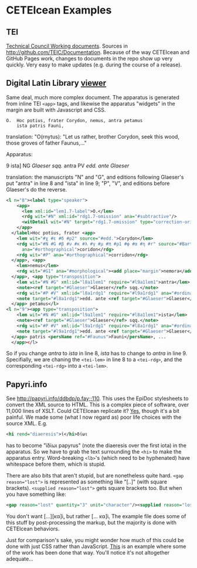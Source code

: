 # CETEIcean Examples
## TEI 
[Technical Council Working documents](http://teic.github.io/TCW). Sources in <http://github.com/TEIC/Documentation>. 
Because of the way CETEIcean and GitHub Pages work, changes to documents in the repo show up very quickly. Very easy to make updates (e.g. during the course of a release).

## Digital Latin Library [viewer](http://digitallatin.github.io/viewer/calpurnius.html)
Same deal, much more complex document. The apparatus is generated from inline TEI `<app>` tags, and likewise the apparatus "widgets" in the margin are built with Javascript and CSS.
```
O.  Hoc potius, frater Corydon, nemus, antra petamus
    ista patris Fauni,
```
translation: "O(rnytus): "Let us rather, brother Corydon, seek this wood, those groves of father Faunus,..."

Apparatus:

9 ista] NG *Glaeser sqq.* antra PV *edd. ante Glaeser*

translation: the manuscripts "N" and "G", and editions following Glaeser's put "antra" in line 8 and "ista" in line 9; "P", "V", and editions before Glaeser's do the reverse.

```xml
<l n="8"><label type="speaker">
    <app>
      <lem xml:id="lem1.7-label">O.</lem>
      <rdg wit="#N" xml:id="rdg1.7-omission" ana="#subtractive"/>
      <witDetail wit="#N" target="rdg1.7-omission" type="correction-original"/>
    </app>
  </label>Hoc potius, frater <app>
    <lem wit="#χ #ε #δ #ρ2" source="#edd.">Corydon</lem>
    <rdg wit="#N #G #β #ν #κ #λ #γ #μ #π #ρ1 #φ #α #η #r" source="#Barth1613"
      ana="#orthographical">coridon</rdg>
    <rdg wit="#P" ana="#orthographical">corridon</rdg>
  </app>, <app>
    <lem>nemus</lem>
    <rdg wit="#G1" ana="#morphological"><add place="margin">nemora</add></rdg>
  </app>, <app type="transposition">
    <lem wit="#N #G" xml:id="l8a1lem1" require="#l9a1lem1">antra</lem>
    <note><ref target="#Glaeser">Glaeser</ref> sqq.</note>
    <rdg wit="#P #V" xml:id="l8a1rdg1" require="#l9a1rdg1" ana="#ordinal">ista</rdg>
    <note target="#l8a1rdg1">edd. ante <ref target="#Glaeser">Glaeser</ref></note>
  </app> petamus</l>
<l n="9"><app type="transposition">
    <lem wit="#N #G" xml:id="l9a1lem1" require="#l8a1lem1">ista</lem>
    <note><ref target="#Glaeser">Glaeser</ref> sqq.</note>
    <rdg wit="#P #V" xml:id="l9a1rdg1" require="#l8a1rdg1" ana="#ordinal">antra</rdg>
    <note target="#l9a1rdg1">edd. ante <ref target="#Glaeser">Glaeser</ref></note>
  </app> patris <persName ref="#Faunus">Fauni</persName>, ...
  </app></l>
```

So if you change *antra* to *ista* in line 8, *ista* has to change to *antra* in line 9. Specifially, we are chaning the `<tei-lem>` in line 8 to a `<tei-rdg>`, and the corresponding `<tei-rdg>` into a `<tei-lem>`.

## Papyri.info
See <http://papyri.info/ddbdp/p.fay;;110>. This uses the EpiDoc stylesheets to convert the XML source to HTML. This is a complex piece of software, over 11,000 lines of XSLT. Could CETEIcean replicate it? [Yes](https://hcayless.github.io/Balisage-2018-CETEIcean/p.fay.110.html), though it's a bit painful. We made some (what I now regard as) poor life choices with the source XML. E.g. 
```xml
<hi rend="diaeresis">ἰ</hi>δίωι
``` 
has to become "ϊδίωι papyrus" (note the diaeresis over the first iota) in the apparatus. So we have to grab the text surrounding the `<hi>` to make the apparatus entry. Word-breaking `<lb>`'s (which need to be hyphenated) have whitespace before them, which is stupid. 

There are also bits that aren't stupid, but are nonetheless quite hard. `<gap reason="lost">` is represented as something like "[..]" (with square brackets). `<supplied reason="lost">` gets square brackets too. But when you have something like:
```xml
<gap reason="lost" quantity="3" unit="character"/><supplied reason="lost"> κα</supplied><unclear>ὶ</unclear>
```
You don't want [...][κα]ὶ̣, but rather [... κα]ὶ̣. The example file does some of this stuff by post-processing the markup, but the majority is done with CETEIcean behaviors.

Just for comparison's sake, you might wonder how much of this could be done with just CSS rather than JavaScript. [This](https://hcayless.github.io/Balisage-2018-CETEIcean/p.fay.110-1.html) is an example where some of the work has been done that way. You'll notice it's not altogether adequate...
